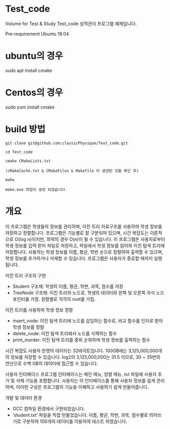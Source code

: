 # Test_code
Volume for Test &amp;  Study
Test_code
성적관리 프로그램 예제입니다.


Pre-requirement
Ubuntu 18.04


# ubuntu의 경우
sudo apt install cmake



# Centos의 경우
sudo yum install cmake





# build 방법
```
git clone git@github.com:classicPhysique/Test_code.git

cd Test_code

cmake CMakeLists.txt

(cMakeCache.txt & CMakeFiles & Makefile 이 생성된 것을 확인 후)

make

make.exe 파일이 생성 되었습니다.
```

# 개요
 이 프로그램은 학생들의 정보를 관리하며, 이진 트리 자료구조를 사용하여 학생 정보를 저장하고 정렬합니다. 프로그램은 기능별로 잘 구분되어 있으며, 시간 복잡도는 이론적으로 O(log n)이지만, 최악의 경우 O(n)이 될 수 있습니다. 이 프로그램은 사용자로부터 학생 정보를 입력 받아 파일로 저장하고, 파일에서 학생 정보를 읽어와 이진 탐색 트리에 저장합니다. 사용자는 학생 정보를 이름, 평균, 학번 순으로 정렬하여 출력할 수 있으며, 학생 정보를 추가하거나 삭제할 수 있습니다. 프로그램은 사용자가 종료할 때까지 실행됩니다.

이진 트리 구조의 구현
- Student 구조체: 학생의 이름, 평균, 학번, 과목, 점수를 저장
- TreeNode 구조체: 이진 트리의 노드로, 학생의 데이터와 왼쪽 및 오른쪽 자식 노드 포인터를 가짐. 정렬별로 각각의 root를 가짐.

이진 트리를 사용하여 학생 정보 정렬
- insert_node: 이진 탐색 트리에 노드를 삽입하는 함수로, 비교 함수를 인자로 받아 학생 정보를 정렬
- delete_node: 이진 탐색 트리에서 노드를 삭제하는 함수
- print_inorder: 이진 탐색 트리를 중위 순회하며 학생 정보를 출력하는 함수

시간 복잡도
사용자 한명의 데이터는 32바이트입니다. 100GB에는 3,125,000,000개의 정보를 저장할 수 있습니다. log2의 3,125,000,000는 31.5 이므로, 30 ~ 35번의 연산으로 수백 GB의 데이터에 접근할 수 있습니다.

사용자 인터페이스
프로그램 인터페이스는 메인 메뉴, 정렬 메뉴, txt 파일에 사용자 추가 및 삭제 기능을 포함합니다. 사용자는 이 인터페이스를 통해 사용자 정보를 쉽게 관리하며, 이러한 구성은 프로그램의 기능을 이해하고 사용하기 쉽게 만들어줍니다. 

개발 및 데이터 환경 
 
- GCC 컴파일 환경에서 구현되었습니다. 
- ‘student.txt’ 파일을 직접 만들었습니다. 이름, 평균, 학번, 과목, 점수별로 띄어쓰기로 구분하여 100개의 데이터를 이용하여 테스트 하였습니다. 
